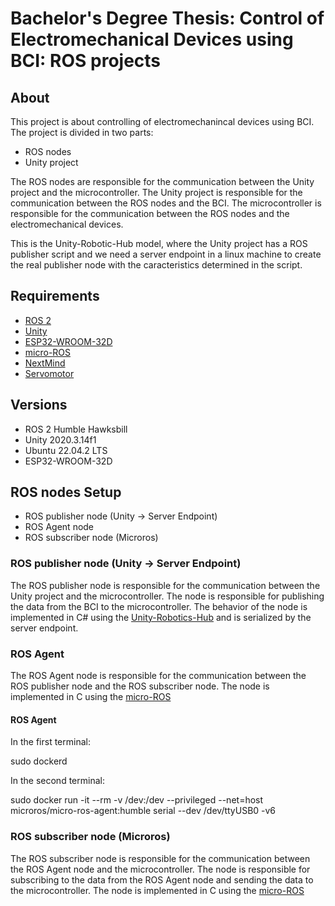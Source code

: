 # Bachelor's Degree Thesis: Control of Electromechanical Devices using BCI: ROS projects

## About
This project is about controlling of electromechanincal devices using BCI. The project is divided in two parts:
- ROS nodes
- Unity project

The ROS nodes are responsible for the communication between the Unity project and the microcontroller. The Unity project is responsible for the communication between the ROS nodes and the BCI. The microcontroller is responsible for the communication between the ROS nodes and the electromechanical devices.

This is the Unity-Robotic-Hub model, where the Unity project has a ROS publisher script and we need a server endpoint in a linux machine to create the real publisher node with the caracteristics determined in the script.

## Requirements
- [ROS 2](https://docs.ros.org/en/rolling/Releases/Release-Humble-Hawksbill.html)
- [Unity](https://unity.com/)
- [ESP32-WROOM-32D](https://www.espressif.com/en/products/socs/esp32)
- [micro-ROS](https://micro.ros.org/)
- [NextMind](https://www.next-mind.com/)
- [Servomotor](https://en.wikipedia.org/wiki/Servomotor)


## Versions
- ROS 2 Humble Hawksbill
- Unity 2020.3.14f1 
- Ubuntu 22.04.2 LTS 
- ESP32-WROOM-32D 

## ROS nodes Setup
- ROS publisher node (Unity -> Server Endpoint)
- ROS Agent node
- ROS subscriber node (Microros)

### ROS publisher node (Unity -> Server Endpoint)
The ROS publisher node is responsible for the communication between the Unity project and the microcontroller. The node is responsible for publishing the data from the BCI to the microcontroller. The behavior of the node is implemented in C# using the [Unity-Robotics-Hub](https://github.com/Unity-Technologies/Unity-Robotics-Hub) and is serialized by the server endpoint.

### ROS Agent
The ROS Agent node is responsible for the communication between the ROS publisher node and the ROS subscriber node. The node is implemented in C using the [micro-ROS](https://micro.ros.org/)

#### ROS Agent 
In the first terminal:

sudo dockerd

In the second terminal:

sudo docker run -it --rm -v /dev:/dev --privileged --net=host microros/micro-ros-agent:humble serial --dev /dev/ttyUSB0 -v6


### ROS subscriber node (Microros)
The ROS subscriber node is responsible for the communication between the ROS Agent node and the microcontroller. The node is responsible for subscribing to the data from the ROS Agent node and sending the data to the microcontroller. The node is implemented in C using the [micro-ROS](https://micro.ros.org/)



